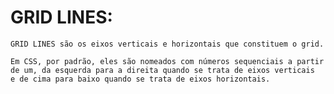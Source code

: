 # GRID LINES:

    GRID LINES são os eixos verticais e horizontais que constituem o grid.

    Em CSS, por padrão, eles são nomeados com números sequenciais a partir
    de um, da esquerda para a direita quando se trata de eixos verticais
    e de cima para baixo quando se trata de eixos horizontais.